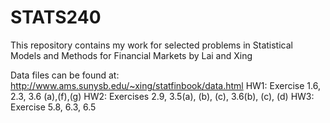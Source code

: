 # STATS240
This repository contains my work for selected problems in Statistical Models and Methods for Financial Markets by Lai and Xing

Data files can be found at: http://www.ams.sunysb.edu/~xing/statfinbook/data.html
HW1: Exercise 1.6,  2.3,  3.6 (a),(f),(g)
HW2: Exercises 2.9, 3.5(a), (b), (c), 3.6(b), (c), (d)
HW3: Exercise 5.8, 6.3, 6.5
